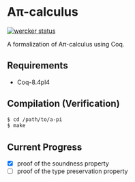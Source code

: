 Aπ-calculus
============

[![wercker status](https://app.wercker.com/status/790b5945bd22295a8f7b87c733ab1356/m "wercker status")](https://app.wercker.com/project/bykey/790b5945bd22295a8f7b87c733ab1356)

A formalization of Aπ-calculus using Coq.

Requirements
------------

- Coq-8.4pl4

Compilation (Verification)
--------------------------

```sh
$ cd /path/to/a-pi
$ make
```

Current Progress
----------------

- [x] proof of the soundness property
- [ ] proof of the type preservation property
